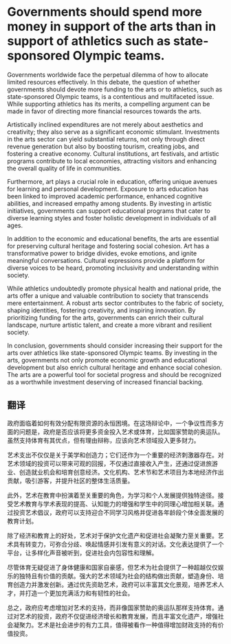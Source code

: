 # Governments should spend more money in support of the arts than in support of athletics such as state-sponsored Olympic teams.

Governments worldwide face the perpetual dilemma of how to allocate limited resources effectively. In this debate, the question of whether governments should devote more funding to the arts or to athletics, such as state-sponsored Olympic teams, is a contentious and multifaceted issue. While supporting athletics has its merits, a compelling argument can be made in favor of directing more financial resources towards the arts.

Artistically inclined expenditures are not merely about aesthetics and creativity; they also serve as a significant economic stimulant. Investments in the arts sector can yield substantial returns, not only through direct revenue generation but also by boosting tourism, creating jobs, and fostering a creative economy. Cultural institutions, art festivals, and artistic programs contribute to local economies, attracting visitors and enhancing the overall quality of life in communities.

Furthermore, art plays a crucial role in education, offering unique avenues for learning and personal development. Exposure to arts education has been linked to improved academic performance, enhanced cognitive abilities, and increased empathy among students. By investing in artistic initiatives, governments can support educational programs that cater to diverse learning styles and foster holistic development in individuals of all ages.

In addition to the economic and educational benefits, the arts are essential for preserving cultural heritage and fostering social cohesion. Art has a transformative power to bridge divides, evoke emotions, and ignite meaningful conversations. Cultural expressions provide a platform for diverse voices to be heard, promoting inclusivity and understanding within society.

While athletics undoubtedly promote physical health and national pride, the arts offer a unique and valuable contribution to society that transcends mere entertainment. A robust arts sector contributes to the fabric of society, shaping identities, fostering creativity, and inspiring innovation. By prioritizing funding for the arts, governments can enrich their cultural landscape, nurture artistic talent, and create a more vibrant and resilient society.

In conclusion, governments should consider increasing their support for the arts over athletics like state-sponsored Olympic teams. By investing in the arts, governments not only promote economic growth and educational development but also enrich cultural heritage and enhance social cohesion. The arts are a powerful tool for societal progress and should be recognized as a worthwhile investment deserving of increased financial backing.

<div style="page-break-after: always;"></div>

## 翻译

政府面临着如何有效分配有限资源的永恒困境。在这场辩论中，一个争议性而多方面的问题是，政府是否应该将更多资金投入艺术或体育，比如国家赞助的奥运队。虽然支持体育有其优点，但有理由辩称，应该向艺术领域投入更多财力。

艺术支出不仅仅是关于美学和创造力；它们还作为一个重要的经济刺激器存在。对艺术领域的投资可以带来可观的回报，不仅通过直接收入产生，还通过促进旅游业、创造就业机会和培育创意经济。文化机构、艺术节和艺术项目为本地经济作出贡献，吸引游客，并提升社区的整体生活质量。

此外，艺术在教育中扮演着至关重要的角色，为学习和个人发展提供独特途径。接受艺术教育与学术表现的提高、认知能力的增强和学生中的同理心增加相关联。通过投资艺术倡议，政府可以支持迎合不同学习风格并促进各年龄段个体全面发展的教育计划。

除了经济和教育上的好处，艺术对于保护文化遗产和促进社会凝聚力至关重要。艺术具有转变力，可弥合分歧、唤起情感并引发有意义的对话。文化表达提供了一个平台，让多样化声音被听到，促进社会内包容性和理解。

尽管体育无疑促进了身体健康和国家自豪感，但艺术为社会提供了一种超越仅仅娱乐的独特且有价值的贡献。强大的艺术领域为社会的结构做出贡献，塑造身份、培育创造力并激发创新。通过优先资助艺术，政府可以丰富其文化景观，培养艺术人才，并打造一个更加充满活力和有韧性的社会。

总之，政府应考虑增加对艺术的支持，而非像国家赞助的奥运队那样支持体育。通过对艺术的投资，政府不仅促进经济增长和教育发展，而且丰富文化遗产，增强社会凝聚力。艺术是社会进步的有力工具，值得被看作一种值得增加财政支持的有价值投资。